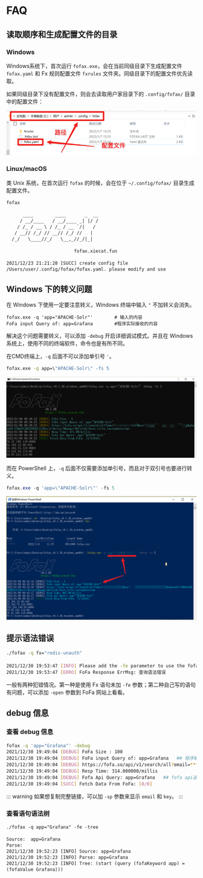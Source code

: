 # FAQ

## 读取顺序和生成配置文件的目录

### Windows

Windows系统下，首次运行 `fofax.exe`，会在当前同级目录下生成配置文件 `fofax.yaml` 和 Fx 规则配置文件 `fxrules` 文件夹。同级目录下的配置文件优先读取。

如果同级目录下没有配置文件，则会去读取用户家目录下的 `.config/fofax/` 目录中的配置文件：

![Windows_conf](../.vuepress/public/Windows-conf.png)

### Linux/macOS

类 Unix 系统，在首次运行 `fofax` 的时候，会在位于 `~/.config/fofax/` 目录生成配置文件。

```shell
fofax

      ____        ____       _  __
     / __/____   / __/____ _| |/ /
    / /_ / __ \ / /_ / __ `/|   /
   / __// /_/ // __// /_/ //   |
  /_/   \____//_/   \__,_//_/|_|
                              
                         fofax.xiecat.fun

2021/12/23 21:21:28 [SUCC] create config file /Users/user/.config/fofax/fofax.yaml. please modify and use
```

## Windows 下的转义问题

在 Windows 下使用一定要注意转义，Windows 终端中输入 `"` 不加转义会消失。

```shell
fofax.exe -q 'app="APACHE-Solr"' 		# 输入的内容
FoFa input Query of: app=Grafana 		#程序实际接收的内容
```

解决这个问题需要转义，可以添加 `-debug` 开启详细调试模式。并且在 Windows 系统上，使用不同的终端软件，命令也是有所不同。

在CMD终端上，`-q` 后面不可以添加单引号 `'`。

```cmd
fofax.exe -q app=\"APACHE-Solr\" -fs 5
```

![Windows_cmd](../.vuepress/public/windows-cmd.png)

而在 PowerShell 上，`-q` 后面不仅需要添加单引号，而且对于双引号也要进行转义。

```powershell
fofax.exe -q 'app=\"APACHE-Solr\"' -fs 5
```

![Windows_powershell](../.vuepress/public/windows-powershell.png)

## 提示语法错误

```bash
./fofax -q fx="redis-unauth"

2021/12/30 19:53:47 [INFO] Please add the -fe parameter to use the fofa extended syntax
2021/12/30 19:53:47 [ERRO] FoFa Response ErrMsg: 查询语法错误
```

一般有两种犯错情况。第一种是使用 Fx 语句未加 `-fe` 参数；第二种自己写的语句有问题，可以添加 `-open` 参数到 FoFa 网站上看看。

## debug 信息

### 查看 debug 信息

```bash
fofax -q 'app="Grafana"' -debug
2021/12/30 19:49:04 [DEBUG] FoFa Size : 100
2021/12/30 19:49:04 [DEBUG] FoFa input Query of: app=Grafana   ## 程序输入的
2021/12/30 19:49:04 [DEBUG] https://fofa.so/api/v1/search/all?email=*****@*******&key=*******************&qbase64=YXBwPUdyYWZhbmE=&size=100&page=1&fields=host,title,lastupdatetime
2021/12/30 19:49:04 [DEBUG] Resp Time: 314.000000/millis
2021/12/30 19:49:04 [DEBUG] Fofa Api Query: app=Grafana   ## fofa api返回的语句
2021/12/30 19:49:04 [SUCC] Fetch Data From FoFa: [0/0]
```
::: warning
如果想复制完整链接，可以加 `-sp` 参数来显示 `email` 和 `key`。
:::

### 查看语句语法树

```
./fofax -q app="Grafana" -fe -tree

Source:  app=Grafana
Parse:
2021/12/30 19:52:23 [INFO] Source: app=Grafana
2021/12/30 19:52:23 [INFO] Parse: app=Grafana
2021/12/30 19:52:23 [INFO] Tree: (start (query (fofaKeyword app) = (fofaValue Grafana)))
```

